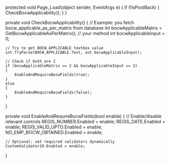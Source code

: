 protected void Page_Load(object sender, EventArgs e)
{
    if (!IsPostBack)
    {
        CheckBocwApplicability();
    }
}

private void CheckBocwApplicability()
{
    // Example: you fetch bocw_applicable_as_per_matrix from database
    int bocwApplicableMatrix = GetBocwApplicableAsPerMatrix(); // your method
    int bocwApplicableInput = 0;

    // Try to get BOCW_APPLICABLE textbox value
    int.TryParse(BOCW_APPLICABLE.Text, out bocwApplicableInput);

    // Check if both are 2
    if (bocwApplicableMatrix == 2 && bocwApplicableInput == 2)
    {
        EnableAndRequireBocwFields(true);
    }
    else
    {
        EnableAndRequireBocwFields(false);
    }
}

private void EnableAndRequireBocwFields(bool enable)
{
    // Enable/disable relevant controls
    REGIS_NUMBER.Enabled = enable;
    REGIS_DATE.Enabled = enable;
    REGIS_VALID_UPTO.Enabled = enable;
    NO_EMP_BOCW_OBTAINED.Enabled = enable;

    // Optional: set required validators dynamically
    CustomValidator19.Enabled = enable;
}
